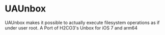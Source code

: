 UAUnbox
=======
UAUnbox makes it possible to actually execute filesystem operations as if under user root. A Port of H2CO3's Unbox for iOS 7 and arm64

